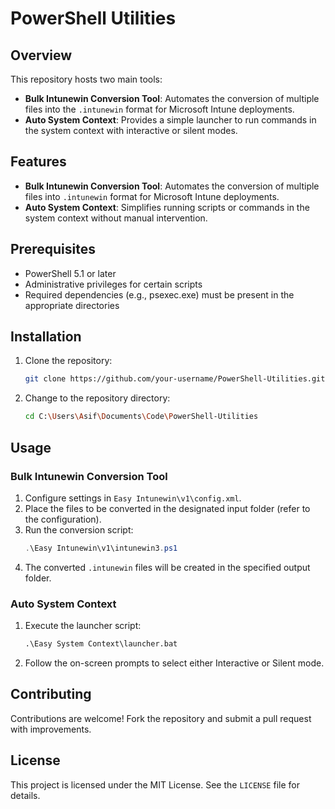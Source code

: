 # PowerShell Utilities

## Overview

This repository hosts two main tools:

- **Bulk Intunewin Conversion Tool**: Automates the conversion of multiple files into the `.intunewin` format for Microsoft Intune deployments.
- **Auto System Context**: Provides a simple launcher to run commands in the system context with interactive or silent modes.

## Features

- **Bulk Intunewin Conversion Tool**: Automates the conversion of multiple files into `.intunewin` format for Microsoft Intune deployments.
- **Auto System Context**: Simplifies running scripts or commands in the system context without manual intervention.

## Prerequisites

- PowerShell 5.1 or later
- Administrative privileges for certain scripts
- Required dependencies (e.g., psexec.exe) must be present in the appropriate directories

## Installation

1. Clone the repository:
   ```bash
   git clone https://github.com/your-username/PowerShell-Utilities.git
   ```
2. Change to the repository directory:
   ```bash
   cd C:\Users\Asif\Documents\Code\PowerShell-Utilities
   ```

## Usage

### Bulk Intunewin Conversion Tool

1. Configure settings in `Easy Intunewin\v1\config.xml`.
2. Place the files to be converted in the designated input folder (refer to the configuration).
3. Run the conversion script:
   ```powershell
   .\Easy Intunewin\v1\intunewin3.ps1
   ```
4. The converted `.intunewin` files will be created in the specified output folder.

### Auto System Context

1. Execute the launcher script:
   ```bat
   .\Easy System Context\launcher.bat
   ```
2. Follow the on-screen prompts to select either Interactive or Silent mode.

## Contributing

Contributions are welcome! Fork the repository and submit a pull request with improvements.

## License

This project is licensed under the MIT License. See the `LICENSE` file for details.
